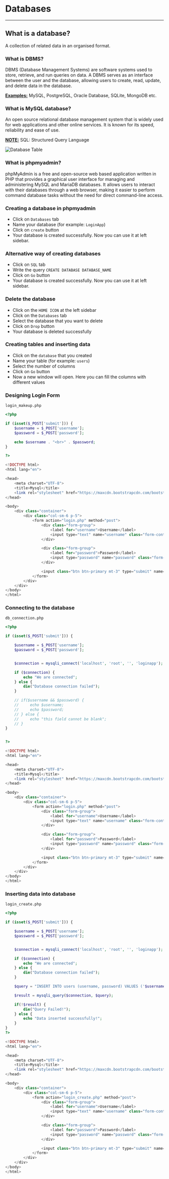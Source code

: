 # Databases

___

## What is a database?

A collection of related data in an organised format.

### What is DBMS?

DBMS (Database Management Systems) are software systems used to store, retrieve, and run queries on data. A DBMS serves as an interface between the user and the database, allowing users to create, read, update, and delete data in the database.

<u>__Examples:__</u> MySQL, PostgreSQL, Oracle Database, SQLite, MongoDB etc.

### What is MySQL database?

An open source relational database management system that is widely used for web applications and other online services. It is known for its speed, reliability and ease of use.

<u>__NOTE:__</u> SQL: Structured Query Language

![Database Table](https://github.com/rxi-prakharvrm/github-notes/blob/main/PHP%20Notes/07.%20How%20to%20use%20Databases/image.png)

### What is phpmyadmin?

phpMyAdmin is a free and open-source web based application written in PHP that provides a graphical user interface for managing and administering MySQL and MariaDB databases. It allows users to interact with their databases through a web browser, making it easier to perform command database tasks without the need for direct command-line access.

### Creating a database in phpmyadmin

- Click on ```Databases``` tab
- Name your database (for example: ```LoginApp```)
- Click on ```create``` button
- Your database is created successfully. Now you can use it at left sidebar.

### Alternative way of creating databases

- Click on ```SQL``` tab
- Write the query ```CREATE DATABASE DATABASE_NAME```
- Click on ```Go``` button
- Your database is created successfully. Now you can use it at left sidebar.

### Delete the database

- Click on the ```HOME ICON``` at the left sidebar
- Click on the ```Databases``` tab
- Select the database that you want to delete
- Click on ```Drop``` button
- Your database is deleted successfully

### Creating tables and inserting data

- Click on the ```database``` that you created
- Name your table (for example: ```users```)
- Select the number of columns
- Click on ```Go``` button
- Now a new window will open. Here you can fill the columns with different values

### Designing Login Form

```login_makeup.php```

```php
<?php

if (isset($_POST['submit'])) {
    $username = $_POST['username'];
    $password = $_POST['password'];

    echo $username . "<br>" . $password;
}

?>

<!DOCTYPE html>
<html lang="en">

<head>
    <meta charset="UTF-8">
    <title>Mysql</title>
    <link rel="stylesheet" href="https://maxcdn.bootstrapcdn.com/bootstrap/3.3.2/css/bootstrap.min.css">
</head>

<body>
    <div class="container">
        <div class="col-sm-6 p-5">
            <form action="login.php" method="post">
                <div class="form-group">
                    <label for="username">Username</label>
                    <input type="text" name="username" class="form-control">
                </div>

                <div class="form-group">
                    <label for="password">Password</label>
                    <input type="password" name="password" class="form-control">
                </div>

                <input class="btn btn-primary mt-3" type="submit" name="submit" value="Submit">
            </form>
        </div>
    </div>
</body>
</html>
```

### Connecting to the database

```db_connection.php```

```php
<?php

if (isset($_POST['submit'])) {

    $username = $_POST['username'];
    $password = $_POST['password'];


    $connection = mysqli_connect('localhost', 'root', '', 'loginapp');

    if ($connection) {
        echo "We are connected";
    } else {
        die("Database connection failed");
    }

    // if($username && $password) {
    //     echo $username;
    //     echo $password;    
    // } else {    
    //     echo "this field cannot be blank";    
    // }
}


?>

<!DOCTYPE html>
<html lang="en">

<head>
    <meta charset="UTF-8">
    <title>Mysql</title>
    <link rel="stylesheet" href="https://maxcdn.bootstrapcdn.com/bootstrap/3.3.2/css/bootstrap.min.css">
</head>

<body>
    <div class="container">
        <div class="col-sm-6 p-5">
            <form action="login.php" method="post">
                <div class="form-group">
                    <label for="username">Username</label>
                    <input type="text" name="username" class="form-control">
                </div>

                <div class="form-group">
                    <label for="password">Password</label>
                    <input type="password" name="password" class="form-control">
                </div>

                <input class="btn btn-primary mt-3" type="submit" name="submit" value="Submit">
            </form>
        </div>
    </div>
</body>
</html>
```

### Inserting data into database

```login_create.php```

```php
<?php

if (isset($_POST['submit'])) {

    $username = $_POST['username'];
    $password = $_POST['password'];


    $connection = mysqli_connect('localhost', 'root', '', 'loginapp');

    if ($connection) {
        echo "We are connected";
    } else {
        die("Database connection failed");
    }

    $query = "INSERT INTO users (username, password) VALUES ('$username', '$password')";

    $result = mysqli_query($connection, $query);

    if(!$result) {
        die("Query Failed!");
    } else {
        echo "Data inserted successfully!";
    }
}
?>

<!DOCTYPE html>
<html lang="en">

<head>
    <meta charset="UTF-8">
    <title>Mysql</title>
    <link rel="stylesheet" href="https://maxcdn.bootstrapcdn.com/bootstrap/3.3.2/css/bootstrap.min.css">
</head>

<body>
    <div class="container">
        <div class="col-sm-6 p-5">
            <form action="login_create.php" method="post">
                <div class="form-group">
                    <label for="username">Username</label>
                    <input type="text" name="username" class="form-control">
                </div>

                <div class="form-group">
                    <label for="password">Password</label>
                    <input type="password" name="password" class="form-control">
                </div>

                <input class="btn btn-primary mt-3" type="submit" name="submit" value="Submit">
            </form>
        </div>
    </div>
</body>
</html>
```